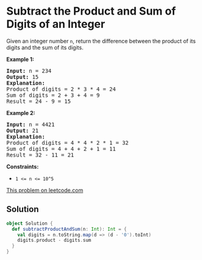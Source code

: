 # Subtract the Product and Sum of Digits of an Integer

Given an integer number <code>n</code>, return the difference between the product of its digits and the sum of its digits.

<p><strong>Example 1:</strong></p>
<pre>
<strong>Input:</strong> n = 234
<strong>Output:</strong> 15
<b>Explanation:</b>
Product of digits = 2 * 3 * 4 = 24
Sum of digits = 2 + 3 + 4 = 9
Result = 24 - 9 = 15
</pre>

<p><strong>Example 2:</strong></p>
<pre>
<strong>Input:</strong> n = 4421
<strong>Output:</strong> 21
<b>Explanation: </b>
Product of digits = 4 * 4 * 2 * 1 = 32
Sum of digits = 4 + 4 + 2 + 1 = 11
Result = 32 - 11 = 21
</pre>

<p><strong>Constraints:</strong></p>
<ul>
<li><code>1 &lt;= n &lt;= 10^5</code></li>
</ul>

[This problem on leetcode.com](https://leetcode.com/problems/subtract-the-product-and-sum-of-digits-of-an-integer/)

## Solution

```scala
object Solution {
  def subtractProductAndSum(n: Int): Int = {
    val digits = n.toString.map(d => (d - '0').toInt)
    digits.product - digits.sum
  }
}
```
